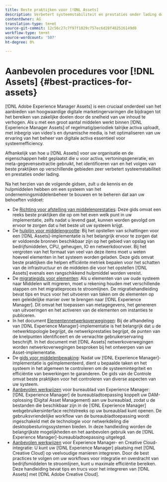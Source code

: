 ```yaml
---
title: Beste praktijken voor [!DNL Assets]
description: Verbetert systeemstabiliteit en prestaties onder lading door beste praktijken te identificeren en te volgen die van uw plaatsing en configuratie afhangen.
contentOwner: AG
translation-type: tm+mt
source-git-commit: 12c56c27c7f97f1029c757ec6d28f482516149d0
workflow-type: tm+mt
source-wordcount: '507'
ht-degree: 0%

---
```



# Aanbevolen procedures voor [!DNL Assets] {#best-practices-for-assets}

[!DNL Adobe Experience Manager Assets] is een cruciaal onderdeel van het aanbieden van hoogwaardige digitale marketingervaringen die bijdragen tot het bereiken van zakelijke doelen door de snelheid van uw inhoud te verhogen. Als u met een groot aantal middelen werkt binnen [!DNL Experience Manager Assets] of regelmatig/periodiek talrijke activa uploadt, met inbegrip van video&#39;s en dynamische media, is het optimaliseren van uw ervaring van het beheer van digitale activa essentieel voor systeemefficiency.

Afhankelijk van hoe u [!DNL Assets] voor uw organisatie en de eigenschappen hebt geplaatst die u voor activa, vertoningsgeneratie, en meta-gegevensextractie gebruikt, het identificeren van en het volgen van beste praktijken op verschillende gebieden zeer verbetert systeemstabiliteit en prestaties onder lading.

Na het herzien van de volgende gidsen, zult u de kennis en de hulpmiddelen hebben om een systeem van het ondernemingsmiddelenbeheer te bouwen en te beheren dat aan uw behoeften voldoet:

* De [Richting voor afstelling van middelenprestaties](/help/assets/performance-tuning-guidelines.md): Deze gids omvat een reeks beste praktijken die op om het even welk punt in uw implementatie, zelfs nadat u levend gaat, kunnen worden gevolgd om ervoor te zorgen dat u het beste uit uw systeem krijgt.
* De [hulplijn voor middelengrootte](/help/assets/assets-sizing-guide.md): Bij het opstellen van schattingen voor een [!DNL Assets]-implementatie is het belangrijk ervoor te zorgen dat er voldoende bronnen beschikbaar zijn op het gebied van opslag van bedrijfsmiddelen, CPU, geheugen, IO en netwerkdoorvoer. Bij het vergroten van het formaat van veel van deze items moet u weten hoeveel elementen in het systeem worden geladen. Deze gids omvat beste praktijken die helpen efficiënte metriek bepalen voor het schatten van de infrastructuur en de middelen die voor het opstellen [!DNL Assets] evenals een rangschikkend hulpmiddel worden vereist.
* De [migratiegids voor elementen](/help/assets/assets-migration-guide.md): Als u elementen van uw oude systeem naar Middelen wilt migreren, moet u rekening houden met verschillende stappen om het migratieproces te stroomlijnen. De migratiehandleiding bevat tips en trucs voor het uitvoeren van taken om de elementen op een geleidelijke manier over te brengen naar [!DNL Experience Manager]. Dit omvat het toepassen van metagegevens, het genereren van uitvoeringen en het activeren van de elementen om instanties te publiceren.
* In het document [Elementennetwerkoverwegingen](/help/assets/assets-network-considerations.md): Bij de afhandeling van [!DNL Experience Manager]-implementatie is het belangrijk dat u de netwerktopologie begrijpt, de netwerkprestaties begrijpt, de punten van de knelpunten identificeert en de verwachte gebruikerservaring beschrijft. In het document met [!DNL Assets] netwerkoverwegingen worden netwerkoverwegingen besproken bij het ontwerpen van uw Asset-implementatie.
* De [gids voor middelenbewaking](/help/assets/assets-monitoring-best-practices.md): Nadat uw [!DNL Experience Manager]-implementatie is geïmplementeerd, dient u bepaalde taken en het systeem in het algemeen te controleren om de systeemintegriteit en efficiëntie van bewerkingen te garanderen. De gids van de Controle omvat beste praktijken voor het controleren van diverse aspecten van uw systeem.
* [Aanbevolen werkwijzen](https://experienceleague.adobe.com/docs/experience-manager-desktop-app/using/introduction.html) voor bureaublad van Experience Manager:  [!DNL Experience Manager] de bureaubladtoepassing koppelt uw DAM-oplossing (Digital Asset Management) aan uw bureaublad, zodat u de bestanden die beschikbaar zijn in de  [!DNL Experience Manager] webgebruikersinterface rechtstreeks op uw bureaublad kunt openen. De gebruiksvriendelijke workflow van de bureaubladtoepassing wordt ingeschakeld met de technologie voor netwerkdeling die desktopbesturingssystemen bieden. In deze handleiding worden de belangrijkste mogelijkheden en het aanbevolen gebruik van de [!DNL Experience Manager]-bureaubladtoepassing uitgelegd.
* [Aanbevolen werkwijzen](/help/assets/aem-cc-integration-best-practices.md) voor Experience Manager- en Creative Cloud-integratie: U kunt uw  [!DNL Experience Manager] plaatsing met  [!DNL Creative Cloud] op veelvoudige manieren integreren. Door de best practices te volgen om uw workflows voor integratie en overdracht van bedrijfsmiddelen te stroomlijnen, kunt u maximale efficiëntie bereiken. Deze handleiding bevat tips en trucs voor het integreren van [!DNL Assets] met [!DNL Adobe Creative Cloud].
